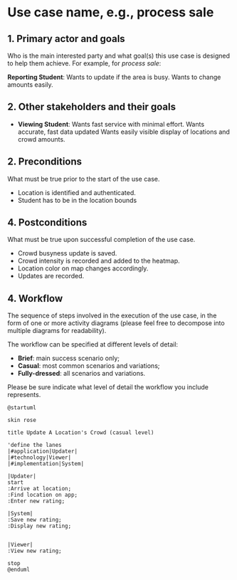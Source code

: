 # Use case name, e.g., process sale 

## 1. Primary actor and goals
Who is the main interested party and what goal(s) this use case is designed to help them achieve. For example, for _process sale_:

__Reporting Student__: Wants to update if the area is busy. Wants to change amounts easily.


## 2. Other stakeholders and their goals

* __Viewing Student__: Wants fast service with minimal effort. Wants accurate, fast data updated Wants easily visible display of locations and crowd amounts. 


## 2. Preconditions

What must be true prior to the start of the use case.

* Location is identified and authenticated.
* Student has to be in the location bounds

## 4. Postconditions

What must be true upon successful completion of the use case.

* Crowd busyness update is saved.
* Crowd intensity is recorded and added to the heatmap.
* Location color on map changes accordingly.
* Updates are recorded.


## 4. Workflow

The sequence of steps involved in the execution of the use case, in the form of one or more activity diagrams (please feel free to decompose into multiple diagrams for readability).

The workflow can be specified at different levels of detail:

* __Brief__: main success scenario only;
* __Casual__: most common scenarios and variations;
* __Fully-dressed__: all scenarios and variations.

Please be sure indicate what level of detail the workflow you include represents. 

```plantuml
@startuml

skin rose

title Update A Location's Crowd (casual level)

'define the lanes
|#application|Updater|
|#technology|Viewer|
|#implementation|System|

|Updater|
start
:Arrive at location;
:Find location on app;
:Enter new rating;

|System|
:Save new rating;
:Display new rating;


|Viewer|
:View new rating;

stop
@enduml
```



